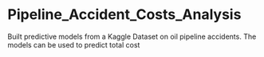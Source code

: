 # Pipeline_Accident_Costs_Analysis
Built predictive models from a Kaggle Dataset on oil pipeline accidents.  The models can be used to predict total cost
